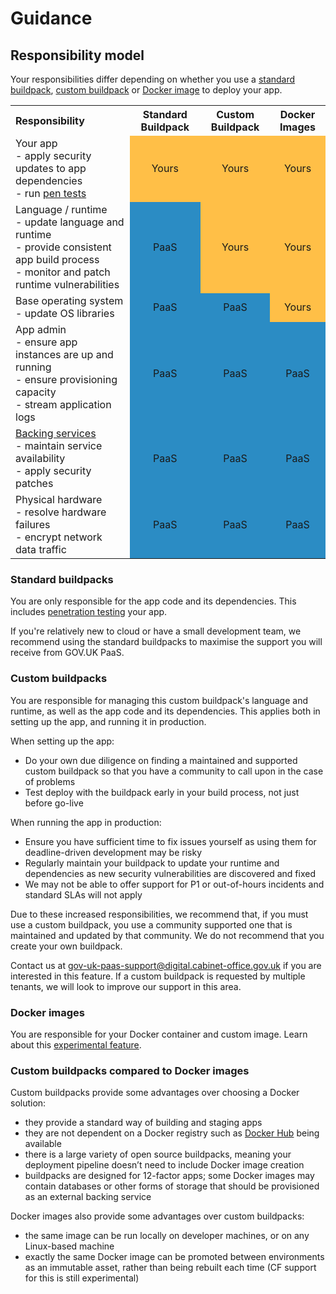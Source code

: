 # Guidance

## Responsibility model

Your responsibilities differ depending on whether you use a [standard buildpack](/#buildpacks), [custom buildpack](/#how-to-use-custom-buildpacks) or [Docker image](/#deploy-a-docker-image-experimental) to deploy your app.

<div class="table-container">
	<table>
		<tbody>
			<tr>
				<th style="vertical-align: middle; text-align: left">Responsibility</th>
				<th style="vertical-align: middle; text-align: center">Standard Buildpack</th>
				<th style="vertical-align: middle; text-align: center">Custom Buildpack</th>
				<th style="vertical-align: middle; text-align: center">Docker Images</th>
			</tr>
			<tr>
				<td style="vertical-align: middle; text-align: left">
					Your app
					<br> - apply security updates to app dependencies
					<br> - run <a href="https://docs.cloud.service.gov.uk/#penetration-testing">pen tests</a>
				</td>
				<td style="vertical-align: middle; text-align: center; background-color: #ffbf47">Yours</td>
				<td style="vertical-align: middle; text-align: center; background-color: #ffbf47">Yours</td>
				<td style="vertical-align: middle; text-align: center; background-color: #ffbf47">Yours</td>
			</tr>
			<tr>
				<td style="vertical-align: middle; text-align: left">
					Language / runtime
					<br> - update language and runtime
          <br> - provide consistent app build process
					<br> - monitor and patch runtime vulnerabilities
				</td>
				<td style="vertical-align: middle; text-align: center; background-color: #2b8cc4">PaaS</td>
				<td style="vertical-align: middle; text-align: center; background-color: #ffbf47">Yours</td>
				<td style="vertical-align: middle; text-align: center; background-color: #ffbf47">Yours</td>
			</tr>
			<tr>
				<td style="vertical-align: middle; text-align: left">
					Base operating system
					<br> - update OS libraries
				</td>
				<td style="vertical-align: middle; text-align: center; background-color: #2b8cc4">PaaS</td>
				<td style="vertical-align: middle; text-align: center; background-color: #2b8cc4">PaaS</td>
				<td style="vertical-align: middle; text-align: center; background-color: #ffbf47">Yours</td>
			</tr>
			<tr>
				<td style="vertical-align: middle; text-align: left">
					App admin
					<br> - ensure app instances are up and running
					<br> - ensure provisioning capacity
          <br> - stream application logs
				</td>
				<td style="vertical-align: middle; text-align: center; background-color: #2b8cc4">PaaS</td>
				<td style="vertical-align: middle; text-align: center; background-color: #2b8cc4">PaaS</td>
				<td style="vertical-align: middle; text-align: center; background-color: #2b8cc4">PaaS</td>
			</tr>
			<tr>
				<td style="vertical-align: middle; text-align: left">
					<a href="https://docs.cloud.service.gov.uk/#deploy-a-backing-or-routing-service">Backing services</a>
					<br> - maintain service availability
					<br> - apply security patches
				</td>
				<td style="vertical-align: middle; text-align: center; background-color: #2b8cc4">PaaS</td>
				<td style="vertical-align: middle; text-align: center; background-color: #2b8cc4">PaaS</td>
				<td style="vertical-align: middle; text-align: center; background-color: #2b8cc4">PaaS</td>
			</tr>
			<tr>
				<td style="vertical-align: middle; text-align: left">
					Physical hardware
					<br>- resolve hardware failures
					<br>- encrypt network data traffic
				</td>
				<td style="vertical-align: middle; text-align: center; background-color: #2b8cc4">PaaS</td>
				<td style="vertical-align: middle; text-align: center; background-color: #2b8cc4">PaaS</td>
				<td style="vertical-align: middle; text-align: center; background-color: #2b8cc4">PaaS</td>
			</tr>
		</tbody>
	</table>
</div>

### Standard buildpacks

You are only responsible for the app code and its dependencies. This includes [penetration testing](https://docs.cloud.service.gov.uk/#penetration-testing) your app.

If you're relatively new to cloud or have a small development team, we recommend using the standard buildpacks to maximise the support you will receive from GOV.UK PaaS.

### Custom buildpacks

You are responsible for managing this custom buildpack's language and runtime, as well as the app code and its dependencies. This applies both in setting up the app, and running it in production.

When setting up the app:

- Do your own due diligence on finding a maintained and supported custom buildpack so that you have a community to call upon in the case of problems
- Test deploy with the buildpack early in your build process, not just before go-live

When running the app in production:

- Ensure you have sufficient time to fix issues yourself as using them for deadline-driven development may be risky
- Regularly maintain your buildpack to update your runtime and dependencies as new security vulnerabilities are discovered and fixed
- We may not be able to offer support for P1 or out-of-hours incidents and standard SLAs will not apply

Due to these increased responsibilities, we recommend that, if you must use a custom buildpack, you use a community supported one that is maintained and updated by that community. We do not recommend that you create your own buildpack.

Contact us at [gov-uk-paas-support@digital.cabinet-office.gov.uk](mailto:gov-uk-paas-support@digital.cabinet-office.gov.uk) if you are interested in this feature. If a custom buildpack is requested by multiple tenants, we will look to improve our support in this area.

### Docker images

You are responsible for your Docker container and custom image. Learn about this [experimental feature](https://docs.cloud.service.gov.uk/#deploy-a-docker-image-experimental).


### Custom buildpacks compared to Docker images

Custom buildpacks provide some advantages over choosing a Docker solution:

- they provide a standard way of building and staging apps
- they are not dependent on a Docker registry such as [Docker Hub](https://hub.docker.com/) being available
- there is a large variety of open source buildpacks, meaning your deployment pipeline doesn’t need to include Docker image creation
- buildpacks are designed for 12-factor apps; some Docker images may contain databases or other forms of storage that should be provisioned as an external backing service

Docker images also provide some advantages over custom buildpacks:

- the same image can be run locally on developer machines, or on any Linux-based machine
- exactly the same Docker image can be promoted between environments as an immutable asset, rather than being rebuilt each time (CF support for this is still experimental)

